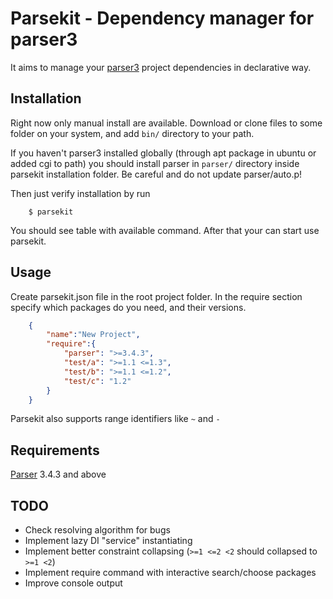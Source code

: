 Parsekit - Dependency manager for parser3
=========================================

It aims to manage your [parser3](http://parser.ru) project dependencies in
declarative way.


Installation
------------

Right now only manual install are available.
Download or clone files to some folder on your system, and add `bin/`
directory to your path.

If you haven't parser3 installed globally (through apt package in ubuntu or
added cgi to path) you should install parser in `parser/` directory inside
parsekit installation folder. Be careful and do not update parser/auto.p!

Then just verify installation by run
```shell
    $ parsekit
```
You should see table with available command.
After that your can start use parsekit.


Usage
-----

Create parsekit.json file in the root project folder. In the require section
specify which packages do you need, and their versions.

```json
    {
        "name":"New Project",
        "require":{
            "parser": ">=3.4.3",
            "test/a": ">=1.1 <=1.3",
            "test/b": ">=1.1 <=1.2",
            "test/c": "1.2"
        }
    }
```

Parsekit also supports range identifiers like `~` and `-`


Requirements
------------

[Parser](http://www.parser.ru/en/download/) 3.4.3 and above


TODO
----

* Check resolving algorithm for bugs
* Implement lazy DI "service" instantiating
* Implement better constraint collapsing (`>=1 <=2 <2` should collapsed to `>=1 <2`)
* Implement require command with interactive search/choose packages
* Improve console output
